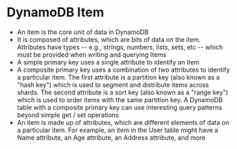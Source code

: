 
# DynamoDB Item
- An item is the core unit of data in DynamoDB
- It is composed of attributes, which are bits of data on the item. Attributes have types -- e.g., strings, numbers, 
  lists, sets, etc -- which must be provided when writing and querying Items
- A simple primary key uses a single attribute to identify an item
- A composite primary key uses a combination of two attributes to identify a particular item. The first attribute is a 
  partition key (also known as a "hash key") which is used to segment and distribute items across shards. The second 
  attribute is a sort key (also known as a "range key") which is used to order items with the same partition key. A 
  DynamoDB table with a composite primary key can use interesting query patterns beyond simple get / set operations
- An item is made up of attributes, which are different elements of data on a particular item. For example, an item in 
  the User table might have a Name attribute, an Age attribute, an Address attribute, and more
